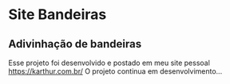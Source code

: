# Site Bandeiras
## Adivinhação de bandeiras
Esse projeto foi desenvolvido e postado em meu site pessoal https://karthur.com.br/
O projeto continua em desenvolvimento...
